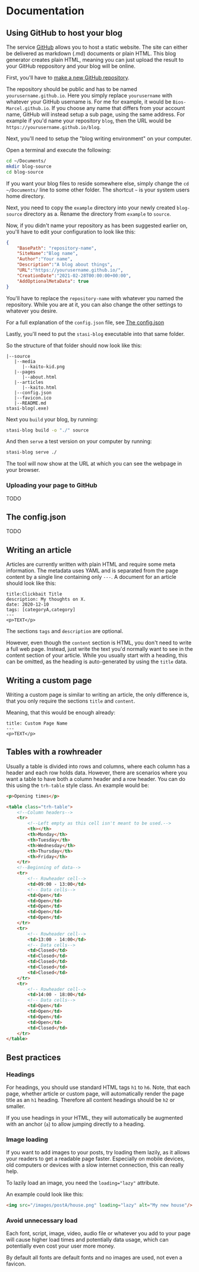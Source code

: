 # Documentation

## Using GitHub to host your blog

The service [GitHub](https://github.com) allows you to host a static website.
The site can either be delivered as markdown (.md) documents or plain HTML.
This blog generator creates plain HTML, meaning you can just upload the result
to your GitHub reppository and your blog will be online.

First, you'll have to [make a new GitHub repository](https://github.com/new).

The repository should be public and has to be named `yourusername.github.io`.
Here you simply replace `yourusername` with whatever your GitHub username
is. For me for example, it would be `Bios-Marcel.github.io`.
If you choose any name that differs from your account name, GitHub will instead
setup a sub page, using the same address. For example if you'd name your
repository `blog`, then the URL would be `https://yourusername.github.io/blog`.

Next, you'll need to setup the "blog writing environment" on your computer.

Open a terminal and execute the following:

```sh
cd ~/Documents/
mkdir blog-source
cd blog-source
```

If you want your blog files to reside somewhere else, simply change the
`cd ~/Documents/` line to some other folder. The shortcut `~` is your
system users home directory.

Next, you need to copy the `example` directory into your newly
created `blog-source` directory as a. Rename the directory from `example`
to `source`.

Now, if you didn't name your repository as has been suggested earlier on,
you'll have to edit your configuration to look like this:

```json
{
    "BasePath": "repository-name",
    "SiteName":"Blog name",
    "Author":"Your name",
    "Description":"A blog about things",
    "URL":"https://yourusername.github.io/",
    "CreationDate":"2021-02-28T00:00:00+00:00",
    "AddOptionalMetaData": true
}
```

You'll have to replace the `repository-name` with whatever you named the
repository. While you are at it, you can also change the other settings to
whatever you desire.

For a full explanation of the `config.json` file, see [The config.json](/the-config.json)

Lastly, you'll need to put the `stasi-blog` executable into that same folder.

So the structure of that folder should now look like this:

```plain
|--source
   |--media
      |--kaito-kid.png
   |--pages
      |--about.html
   |--articles
      |--kaito.html
   |--config.json
   |--favicon.ico
   |--README.md
stasi-blog(.exe)
```

Next you `build` your blog, by running:

```sh
stasi-blog build -o "./" source
```

And then `serve` a test version on your computer by running:

```sh
stasi-blog serve ./
```

The tool will now show at the URL at which you can see the webpage in your
browser.

### Uploading your page to GitHub

TODO
## The config.json

TODO

## Writing an article

Articles are currently written with plain HTML and require some meta
information. The metadata uses YAML and is separated from the page content by a
single line containing only `---`. A document for an article should look like
this:

```
title:Clickbait Title
description: My thoughts on X.
date: 2020-12-10
tags: [categoryA,category]
---
<p>TEXT</p>
```

The sections `tags` and `description` are optional.

However, even though the `content` section is HTML, you don't need to write
a full web page. Instead, just write the text you'd normally want to see in
the content section of your article. While you usually start with a
heading, this can be omitted, as the heading is auto-generated by using the
`title` data.

## Writing a custom page

Writing a custom page is similar to writing an article, the only difference
is, that you only require the sections `title` and `content`.

Meaning, that this would be enough already:

```
title: Custom Page Name
---
<p>TEXT</p>
```

## Tables with a rowhreader

Usually a table is divided into rows and columns, where each column has a
header and each row holds data. However, there are scenarios where you want
a table to have both a column header and a row header. You can do this using
the `trh-table` style class. An example would be:

```html
<p>Opening times</p>

<table class="trh-table">
    <!--Column headers-->
    <tr>
        <!--Left empty as this cell isn't meant to be used.-->
        <th></th>
        <th>Monday</th>
        <th>Tuesday</th>
        <th>Wednesday</th>
        <th>Thursday</th>
        <th>Friday</th>
    </tr>
    <!--Beginning of data-->
    <tr>
        <!-- Rowheader cell-->
        <td>09:00 - 13:00</td>
        <!-- Data cells-->
        <td>Open</td>
        <td>Open</td>
        <td>Open</td>
        <td>Open</td>
        <td>Open</td>
    </tr>
    <tr>
        <!-- Rowheader cell-->
        <td>13:00 - 14:00</td>
        <!-- Data cells-->
        <td>Closed</td>
        <td>Closed</td>
        <td>Closed</td>
        <td>Closed</td>
        <td>Closed</td>
    </tr>
    <tr>
        <!-- Rowheader cell-->
        <td>14:00 - 18:00</td>
        <!-- Data cells-->
        <td>Open</td>
        <td>Open</td>
        <td>Open</td>
        <td>Open</td>
        <td>Closed</td>
    </tr>
</table>
```

## Best practices

### Headings

For headings, you should use standard HTML tags `h1` to `h6`. Note, that each
page, whether article or custom page, will automatically render the page title
as an `h1` heading. Therefore all content headings should be `h2` or smaller.

If you use headings in your HTML, they will automatically be augmented with an
anchor (`a`) to allow jumping directly to a heading.

### Image loading

If you want to add images to your posts, try loading them lazily, as it
allows your readers to get a readable page faster. Especially on mobile
devices, old computers or devices with a slow internet connection, this
can really help.

To lazily load an image, you need the `loading="lazy"` attribute.

An example could look like this:

```html
<img src="/images/postA/house.png" loading="lazy" alt="My new house"/>
```

### Avoid unnecessary load

Each font, script, image, video, audio file or whatever you add to your
page will cause higher load times and potentially data usage, which can
potentially even cost your user more money.

By default all fonts are default fonts and no images are used, not even
a favicon.
